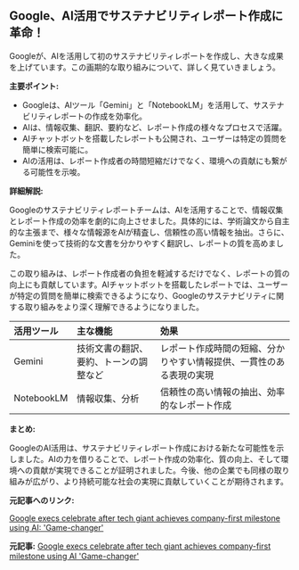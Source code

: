 ## Google、AI活用でサステナビリティレポート作成に革命！

Googleが、AIを活用して初のサステナビリティレポートを作成し、大きな成果を上げています。この画期的な取り組みについて、詳しく見ていきましょう。

**主要ポイント:**

* Googleは、AIツール「Gemini」と「NotebookLM」を活用して、サステナビリティレポートの作成を効率化。
* AIは、情報収集、翻訳、要約など、レポート作成の様々なプロセスで活躍。
* AIチャットボットを搭載したレポートも公開され、ユーザーは特定の質問を簡単に検索可能に。
* AIの活用は、レポート作成者の時間短縮だけでなく、環境への貢献にも繋がる可能性を示唆。

**詳細解説:**

Googleのサステナビリティレポートチームは、AIを活用することで、情報収集とレポート作成の効率を劇的に向上させました。具体的には、学術論文から自主的な主張まで、様々な情報源をAIが精査し、信頼性の高い情報を抽出。さらに、Geminiを使って技術的な文書を分かりやすく翻訳し、レポートの質を高めました。

この取り組みは、レポート作成者の負担を軽減するだけでなく、レポートの質の向上にも貢献しています。AIチャットボットを搭載したレポートでは、ユーザーが特定の質問を簡単に検索できるようになり、Googleのサステナビリティに関する取り組みをより深く理解できるようになりました。

| 活用ツール | 主な機能 | 効果 |
| :---------- | :------------------------------------- | :------------------------------------------------------------------- |
| Gemini | 技術文書の翻訳、要約、トーンの調整など | レポート作成時間の短縮、分かりやすい情報提供、一貫性のある表現の実現 |
| NotebookLM | 情報収集、分析 | 信頼性の高い情報の抽出、効率的なレポート作成 |

**まとめ:**

GoogleのAI活用は、サステナビリティレポート作成における新たな可能性を示しました。AIの力を借りることで、レポート作成の効率化、質の向上、そして環境への貢献が実現できることが証明されました。今後、他の企業でも同様の取り組みが広がり、より持続可能な社会の実現に貢献していくことが期待されます。

**元記事へのリンク:**

[Google execs celebrate after tech giant achieves company-first milestone using AI: 'Game-changer'](https://thecooldown.com/business/google-ai-sustainability-report/)


**元記事:** [Google execs celebrate after tech giant achieves company-first milestone using AI 'Game-changer'](https://www.thecooldown.com/green-business/google-sustainability-reporting-ai-trends/)